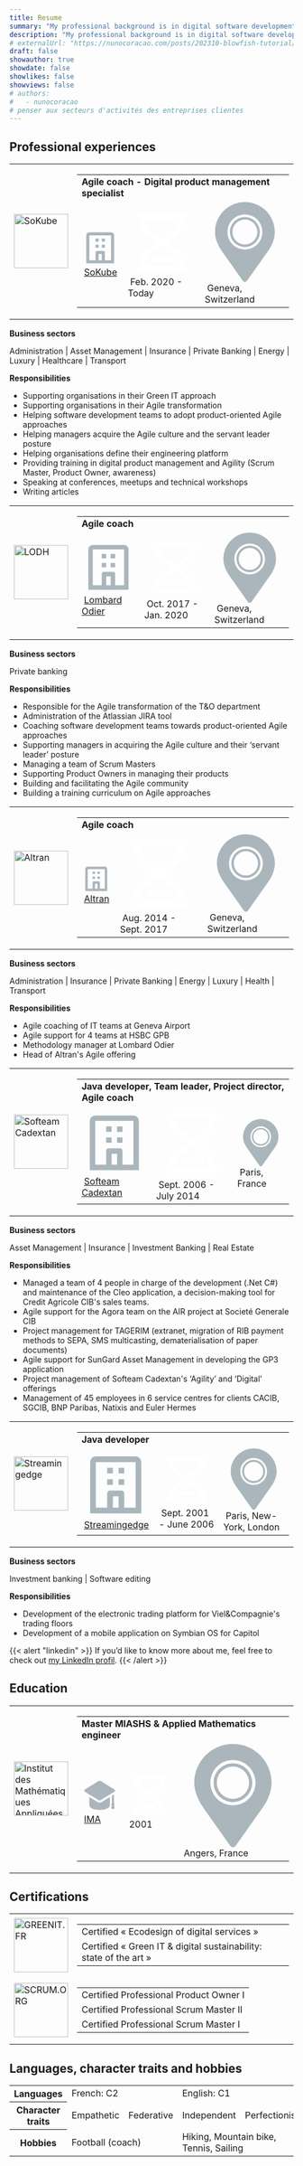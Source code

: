 ```yaml
---
title: Resume
summary: "My professional background is in digital software development, Agile coaching and sustainable development consulting."
description: "My professional background is in digital software development, Agile coaching and sustainable development consulting."
# externalUrl: "https://nunocoracao.com/posts/202310-blowfish-tutorial/"
draft: false
showauthor: true
showdate: false
showlikes: false
showviews: false
# authors:
#   - nunocoracao
# penser aux secteurs d'activités des entreprises clientes
---
```


## Professional experiences
<table class="resume">
    <tr>
        <td style="vertical-align: middle !important;"><img alt="SoKube" src="https://www.sustainablemind.tech/experiences/img/sokube-logo-96x96.jpg" style="width: 96px;"></td>
        <td style="vertical-align: middle !important;">
            <table>
                <tr>
                    <td style="font-weight:700" colspan="3">Agile coach - Digital product management specialist</td>  
                </tr>
                <tr>
                    <td>
                        <span class="relative inline-block align-text-bottom icon"><svg viewBox="0 0 24 24" id="company-small-24px" fill="#abb6bc"><g id="SVGRepo_bgCarrier" stroke-width="0" /><g id="SVGRepo_tracerCarrier" stroke-linecap="round" stroke-linejoin="round" /><g id="SVGRepo_iconCarrier"><path id="company-small-24px-2" data-name="company-small-24px" d="M16 4H2A2.006 2.006.0 000 6V24H18V6A2.006 2.006.0 0016 4zM8 22V18h2v4zm8 0H12V17a.945.945.0 00-1-1H7a.945.945.0 00-1 1v5H2V6H16zM8 10H6V8H8zm4 0H10V8h2zM8 14H6V12H8zm4 0H10V12h2z" transform="translate(3 -2)" /><rect id="Retângulo_222" data-name="Retângulo 222" width="24" height="24" fill="none" opacity="0" /></g></svg>
                        </span>
                        &nbsp;<a target="_blank" href="https://www.sokube.io/">SoKube</a>
                    </td>
                    <td>
                        <span class="relative inline-block align-text-bottom icon"><svg viewBox="0 0 24 24" fill="none"><g id="SVGRepo_bgCarrier" stroke-width="0" /><g id="SVGRepo_tracerCarrier" stroke-linecap="round" stroke-linejoin="round" /><g id="SVGRepo_iconCarrier"><path d="M15 18H9M20 3H19m0 0H5M19 3c0 2.51022-1.2123 4.86592-3.2549 6.32495L12 12M5 3H4M5 3C5 5.51022 6.21228 7.86592 8.25493 9.32495L12 12m8 9H19m0 0H5m14 0c0-2.5102-1.2123-4.8659-3.2549-6.325L12 12M5 21H4m1 0c0-2.5102 1.21228-4.8659 3.25493-6.325L12 12" stroke="#fff" stroke-width="2" stroke-linecap="round" stroke-linejoin="round" /></g></svg>
                        </span>
                        &nbsp;Feb. 2020 - Today
                    </td>
                    <td>
                        <span class="relative inline-block align-text-bottom icon"><svg version="1.0" id="Layer_1" xmlns:xlink="http://www.w3.org/1999/xlink" viewBox="0 0 64 64" enable-background="new 0 0 64 64" fill="#abb6bc"><g id="SVGRepo_bgCarrier" stroke-width="0" /><g id="SVGRepo_tracerCarrier" stroke-linecap="round" stroke-linejoin="round" /><g id="SVGRepo_iconCarrier"><g><path fill="#abb6bc" d="M32 0C18.745.0 8 10.745 8 24c0 5.678 2.502 10.671 5.271 15l17.097 24.156C30.743 63.686 31.352 64 32 64s1.257-.314 1.632-.844L50.729 39C53.375 35.438 56 29.678 56 24 56 10.745 45.255.0 32 0zm0 38c-7.732.0-14-6.268-14-14s6.268-14 14-14 14 6.268 14 14-6.268 14-14 14z" /><path fill="#abb6bc" d="M32 12c-6.627.0-12 5.373-12 12s5.373 12 12 12 12-5.373 12-12-5.373-12-12-12zm0 22c-5.523.0-10-4.478-10-10s4.477-10 10-10 10 4.478 10 10-4.477 10-10 10z" /></g></g></svg>
                        </span>
                        &nbsp;Geneva, Switzerland
                    </td>
                </tr>
            </table>
        </td>
    </tr>
</table>

**Business sectors**

Administration | Asset Management | Insurance | Private Banking | Energy | Luxury | Healthcare | Transport

**Responsibilities**
- Supporting organisations in their Green IT approach
- Supporting organisations in their Agile transformation
- Helping software development teams to adopt product-oriented Agile approaches
- Helping managers acquire the Agile culture and the servant leader posture
- Helping organisations define their engineering platform
- Providing training in digital product management and Agility (Scrum Master, Product Owner, awareness)
- Speaking at conferences, meetups and technical workshops
- Writing articles

<table class="resume">
    <tr>
        <td style="vertical-align: middle !important;"><img alt="LODH" src="https://www.sustainablemind.tech/experiences/img/lombardodier-logo-96x96.jpg" style="width: 96px;"></td>
        <td style="vertical-align: middle !important;">
            <table>
                <tr>
                    <td style="font-weight:700" colspan="3">Agile coach</td>  
                </tr>
                <tr>
                    <td>
                        <span class="relative inline-block align-text-bottom icon"><svg viewBox="0 0 24 24" id="company-small-24px" fill="#abb6bc"><g id="SVGRepo_bgCarrier" stroke-width="0" /><g id="SVGRepo_tracerCarrier" stroke-linecap="round" stroke-linejoin="round" /><g id="SVGRepo_iconCarrier"><path id="company-small-24px-2" data-name="company-small-24px" d="M16 4H2A2.006 2.006.0 000 6V24H18V6A2.006 2.006.0 0016 4zM8 22V18h2v4zm8 0H12V17a.945.945.0 00-1-1H7a.945.945.0 00-1 1v5H2V6H16zM8 10H6V8H8zm4 0H10V8h2zM8 14H6V12H8zm4 0H10V12h2z" transform="translate(3 -2)" /><rect id="Retângulo_222" data-name="Retângulo 222" width="24" height="24" fill="none" opacity="0" /></g></svg>
                        </span>
                        &nbsp;<a target="_blank" href="https://www.lombardodier.com/">Lombard Odier</a>
                    </td>
                    <td>
                        <span class="relative inline-block align-text-bottom icon"><svg viewBox="0 0 24 24" fill="none"><g id="SVGRepo_bgCarrier" stroke-width="0" /><g id="SVGRepo_tracerCarrier" stroke-linecap="round" stroke-linejoin="round" /><g id="SVGRepo_iconCarrier"><path d="M15 18H9M20 3H19m0 0H5M19 3c0 2.51022-1.2123 4.86592-3.2549 6.32495L12 12M5 3H4M5 3C5 5.51022 6.21228 7.86592 8.25493 9.32495L12 12m8 9H19m0 0H5m14 0c0-2.5102-1.2123-4.8659-3.2549-6.325L12 12M5 21H4m1 0c0-2.5102 1.21228-4.8659 3.25493-6.325L12 12" stroke="#fff" stroke-width="2" stroke-linecap="round" stroke-linejoin="round" /></g></svg>
                        </span>
                        &nbsp;Oct. 2017 - Jan. 2020
                    </td>
                    <td>
                        <span class="relative inline-block align-text-bottom icon"><svg version="1.0" id="Layer_1" xmlns:xlink="http://www.w3.org/1999/xlink" viewBox="0 0 64 64" enable-background="new 0 0 64 64" fill="#abb6bc"><g id="SVGRepo_bgCarrier" stroke-width="0" /><g id="SVGRepo_tracerCarrier" stroke-linecap="round" stroke-linejoin="round" /><g id="SVGRepo_iconCarrier"><g><path fill="#abb6bc" d="M32 0C18.745.0 8 10.745 8 24c0 5.678 2.502 10.671 5.271 15l17.097 24.156C30.743 63.686 31.352 64 32 64s1.257-.314 1.632-.844L50.729 39C53.375 35.438 56 29.678 56 24 56 10.745 45.255.0 32 0zm0 38c-7.732.0-14-6.268-14-14s6.268-14 14-14 14 6.268 14 14-6.268 14-14 14z" /><path fill="#abb6bc" d="M32 12c-6.627.0-12 5.373-12 12s5.373 12 12 12 12-5.373 12-12-5.373-12-12-12zm0 22c-5.523.0-10-4.478-10-10s4.477-10 10-10 10 4.478 10 10-4.477 10-10 10z" /></g></g></svg>
                        </span>
                        &nbsp;Geneva, Switzerland
                    </td>
                </tr>
            </table>
        </td>
    </tr>
</table>

**Business sectors**

Private banking

**Responsibilities**
- Responsible for the Agile transformation of the T&O department
- Administration of the Atlassian JIRA tool
- Coaching software development teams towards product-oriented Agile approaches
- Supporting managers in acquiring the Agile culture and their ‘servant leader’ posture
- Managing a team of Scrum Masters
- Supporting Product Owners in managing their products
- Building and facilitating the Agile community
- Building a training curriculum on Agile approaches

<table class="resume">
    <tr>
        <td style="vertical-align: middle !important;"><img alt="Altran" src="https://www.sustainablemind.tech/experiences/img/altran-logo-96x96.jpg" style="width: 96px;"></td>
        <td style="vertical-align: middle !important;">
            <table>
                <tr>
                    <td style="font-weight:700" colspan="3">Agile coach</td>  
                </tr>
                <tr>
                    <td>
                        <span class="relative inline-block align-text-bottom icon"><svg viewBox="0 0 24 24" id="company-small-24px" fill="#abb6bc"><g id="SVGRepo_bgCarrier" stroke-width="0" /><g id="SVGRepo_tracerCarrier" stroke-linecap="round" stroke-linejoin="round" /><g id="SVGRepo_iconCarrier"><path id="company-small-24px-2" data-name="company-small-24px" d="M16 4H2A2.006 2.006.0 000 6V24H18V6A2.006 2.006.0 0016 4zM8 22V18h2v4zm8 0H12V17a.945.945.0 00-1-1H7a.945.945.0 00-1 1v5H2V6H16zM8 10H6V8H8zm4 0H10V8h2zM8 14H6V12H8zm4 0H10V12h2z" transform="translate(3 -2)" /><rect id="Retângulo_222" data-name="Retângulo 222" width="24" height="24" fill="none" opacity="0" /></g></svg>
                        </span>
                        &nbsp;<a target="_blank" href="https://www.capgemini.com/">Altran</a>
                    </td>
                    <td>
                        <span class="relative inline-block align-text-bottom icon"><svg viewBox="0 0 24 24" fill="none"><g id="SVGRepo_bgCarrier" stroke-width="0" /><g id="SVGRepo_tracerCarrier" stroke-linecap="round" stroke-linejoin="round" /><g id="SVGRepo_iconCarrier"><path d="M15 18H9M20 3H19m0 0H5M19 3c0 2.51022-1.2123 4.86592-3.2549 6.32495L12 12M5 3H4M5 3C5 5.51022 6.21228 7.86592 8.25493 9.32495L12 12m8 9H19m0 0H5m14 0c0-2.5102-1.2123-4.8659-3.2549-6.325L12 12M5 21H4m1 0c0-2.5102 1.21228-4.8659 3.25493-6.325L12 12" stroke="#fff" stroke-width="2" stroke-linecap="round" stroke-linejoin="round" /></g></svg>
                        </span>
                        &nbsp;Aug. 2014 - Sept. 2017
                    </td>
                    <td>
                        <span class="relative inline-block align-text-bottom icon"><svg version="1.0" id="Layer_1" xmlns:xlink="http://www.w3.org/1999/xlink" viewBox="0 0 64 64" enable-background="new 0 0 64 64" fill="#abb6bc"><g id="SVGRepo_bgCarrier" stroke-width="0" /><g id="SVGRepo_tracerCarrier" stroke-linecap="round" stroke-linejoin="round" /><g id="SVGRepo_iconCarrier"><g><path fill="#abb6bc" d="M32 0C18.745.0 8 10.745 8 24c0 5.678 2.502 10.671 5.271 15l17.097 24.156C30.743 63.686 31.352 64 32 64s1.257-.314 1.632-.844L50.729 39C53.375 35.438 56 29.678 56 24 56 10.745 45.255.0 32 0zm0 38c-7.732.0-14-6.268-14-14s6.268-14 14-14 14 6.268 14 14-6.268 14-14 14z" /><path fill="#abb6bc" d="M32 12c-6.627.0-12 5.373-12 12s5.373 12 12 12 12-5.373 12-12-5.373-12-12-12zm0 22c-5.523.0-10-4.478-10-10s4.477-10 10-10 10 4.478 10 10-4.477 10-10 10z" /></g></g></svg>
                        </span>
                        &nbsp;Geneva, Switzerland
                    </td>
                </tr>
            </table>
        </td>
    </tr>
</table>

**Business sectors**

Administration | Insurance | Private Banking | Energy | Luxury | Health | Transport

**Responsibilities**
- Agile coaching of IT teams at Geneva Airport
- Agile support for 4 teams at HSBC GPB
- Methodology manager at Lombard Odier
- Head of Altran's Agile offering

<table class="resume">
    <tr>
        <td style="vertical-align: middle !important;"><img alt="Softeam Cadextan" src="https://www.sustainablemind.tech/experiences/img/softeam-logo-96x96.png" style="width: 96px;"></td>
        <td style="vertical-align: middle !important;">
            <table>
                <tr>
                    <td style="font-weight:700" colspan="3">Java developer, Team leader, Project director, Agile coach</td>  
                </tr>
                <tr>
                    <td>
                        <span class="relative inline-block align-text-bottom icon"><svg viewBox="0 0 24 24" id="company-small-24px" fill="#abb6bc"><g id="SVGRepo_bgCarrier" stroke-width="0" /><g id="SVGRepo_tracerCarrier" stroke-linecap="round" stroke-linejoin="round" /><g id="SVGRepo_iconCarrier"><path id="company-small-24px-2" data-name="company-small-24px" d="M16 4H2A2.006 2.006.0 000 6V24H18V6A2.006 2.006.0 0016 4zM8 22V18h2v4zm8 0H12V17a.945.945.0 00-1-1H7a.945.945.0 00-1 1v5H2V6H16zM8 10H6V8H8zm4 0H10V8h2zM8 14H6V12H8zm4 0H10V12h2z" transform="translate(3 -2)" /><rect id="Retângulo_222" data-name="Retângulo 222" width="24" height="24" fill="none" opacity="0" /></g></svg>
                        </span>
                        &nbsp;<a target="_blank" href="https://www.softeam.com/">Softeam Cadextan</a>
                    </td>
                    <td>
                        <span class="relative inline-block align-text-bottom icon"><svg viewBox="0 0 24 24" fill="none"><g id="SVGRepo_bgCarrier" stroke-width="0" /><g id="SVGRepo_tracerCarrier" stroke-linecap="round" stroke-linejoin="round" /><g id="SVGRepo_iconCarrier"><path d="M15 18H9M20 3H19m0 0H5M19 3c0 2.51022-1.2123 4.86592-3.2549 6.32495L12 12M5 3H4M5 3C5 5.51022 6.21228 7.86592 8.25493 9.32495L12 12m8 9H19m0 0H5m14 0c0-2.5102-1.2123-4.8659-3.2549-6.325L12 12M5 21H4m1 0c0-2.5102 1.21228-4.8659 3.25493-6.325L12 12" stroke="#fff" stroke-width="2" stroke-linecap="round" stroke-linejoin="round" /></g></svg>
                        </span>
                        &nbsp;Sept. 2006 - July 2014
                    </td>
                    <td>
                        <span class="relative inline-block align-text-bottom icon"><svg version="1.0" id="Layer_1" xmlns:xlink="http://www.w3.org/1999/xlink" viewBox="0 0 64 64" enable-background="new 0 0 64 64" fill="#abb6bc"><g id="SVGRepo_bgCarrier" stroke-width="0" /><g id="SVGRepo_tracerCarrier" stroke-linecap="round" stroke-linejoin="round" /><g id="SVGRepo_iconCarrier"><g><path fill="#abb6bc" d="M32 0C18.745.0 8 10.745 8 24c0 5.678 2.502 10.671 5.271 15l17.097 24.156C30.743 63.686 31.352 64 32 64s1.257-.314 1.632-.844L50.729 39C53.375 35.438 56 29.678 56 24 56 10.745 45.255.0 32 0zm0 38c-7.732.0-14-6.268-14-14s6.268-14 14-14 14 6.268 14 14-6.268 14-14 14z" /><path fill="#abb6bc" d="M32 12c-6.627.0-12 5.373-12 12s5.373 12 12 12 12-5.373 12-12-5.373-12-12-12zm0 22c-5.523.0-10-4.478-10-10s4.477-10 10-10 10 4.478 10 10-4.477 10-10 10z" /></g></g></svg>
                        </span>
                        &nbsp;Paris, France
                    </td>
                </tr>
            </table>
        </td>
    </tr>
</table>

**Business sectors**

Asset Management | Insurance | Investment Banking | Real Estate

**Responsibilities**
- Managed a team of 4 people in charge of the development (.Net C#) and maintenance of the Cleo application, a decision-making tool for Credit Agricole CIB's sales teams.
- Agile support for the Agora team on the AIR project at Societé Generale CIB
- Project management for TAGERIM (extranet, migration of RIB payment methods to SEPA, SMS multicasting, dematerialisation of paper documents)
- Agile support for SunGard Asset Management in developing the GP3 application
- Project management of Softeam Cadextan's ‘Agility’ and ‘Digital’ offerings
- Management of 45 employees in 6 service centres for clients CACIB, SGCIB, BNP Paribas, Natixis and Euler Hermes

<table class="resume">
    <tr>
        <td style="vertical-align: middle !important;"><img alt="Streamingedge" src="https://www.sustainablemind.tech/experiences/img/streamingedge-logo-96x96.png" style="width: 96px;"></td>
        <td style="vertical-align: middle !important;">
            <table>
                <tr>
                    <td style="font-weight:700" colspan="5">Java developer</td>  
                </tr>
                <tr>
                    <td>
                        <span class="relative inline-block align-text-bottom icon"><svg viewBox="0 0 24 24" id="company-small-24px" fill="#abb6bc"><g id="SVGRepo_bgCarrier" stroke-width="0" /><g id="SVGRepo_tracerCarrier" stroke-linecap="round" stroke-linejoin="round" /><g id="SVGRepo_iconCarrier"><path id="company-small-24px-2" data-name="company-small-24px" d="M16 4H2A2.006 2.006.0 000 6V24H18V6A2.006 2.006.0 0016 4zM8 22V18h2v4zm8 0H12V17a.945.945.0 00-1-1H7a.945.945.0 00-1 1v5H2V6H16zM8 10H6V8H8zm4 0H10V8h2zM8 14H6V12H8zm4 0H10V12h2z" transform="translate(3 -2)" /><rect id="Retângulo_222" data-name="Retângulo 222" width="24" height="24" fill="none" opacity="0" /></g></svg>
                        </span>
                        &nbsp;<a target="_blank" href="https://www.streamingedge.com/">Streamingedge</a>
                    </td>
                    <td>
                        <span class="relative inline-block align-text-bottom icon"><svg viewBox="0 0 24 24" fill="none"><g id="SVGRepo_bgCarrier" stroke-width="0" /><g id="SVGRepo_tracerCarrier" stroke-linecap="round" stroke-linejoin="round" /><g id="SVGRepo_iconCarrier"><path d="M15 18H9M20 3H19m0 0H5M19 3c0 2.51022-1.2123 4.86592-3.2549 6.32495L12 12M5 3H4M5 3C5 5.51022 6.21228 7.86592 8.25493 9.32495L12 12m8 9H19m0 0H5m14 0c0-2.5102-1.2123-4.8659-3.2549-6.325L12 12M5 21H4m1 0c0-2.5102 1.21228-4.8659 3.25493-6.325L12 12" stroke="#fff" stroke-width="2" stroke-linecap="round" stroke-linejoin="round" /></g></svg>
                        </span>
                        &nbsp;Sept. 2001 - June 2006
                    </td>
                    <td>
                        <span class="relative inline-block align-text-bottom icon"><svg version="1.0" id="Layer_1" xmlns:xlink="http://www.w3.org/1999/xlink" viewBox="0 0 64 64" enable-background="new 0 0 64 64" fill="#abb6bc"><g id="SVGRepo_bgCarrier" stroke-width="0" /><g id="SVGRepo_tracerCarrier" stroke-linecap="round" stroke-linejoin="round" /><g id="SVGRepo_iconCarrier"><g><path fill="#abb6bc" d="M32 0C18.745.0 8 10.745 8 24c0 5.678 2.502 10.671 5.271 15l17.097 24.156C30.743 63.686 31.352 64 32 64s1.257-.314 1.632-.844L50.729 39C53.375 35.438 56 29.678 56 24 56 10.745 45.255.0 32 0zm0 38c-7.732.0-14-6.268-14-14s6.268-14 14-14 14 6.268 14 14-6.268 14-14 14z" /><path fill="#abb6bc" d="M32 12c-6.627.0-12 5.373-12 12s5.373 12 12 12 12-5.373 12-12-5.373-12-12-12zm0 22c-5.523.0-10-4.478-10-10s4.477-10 10-10 10 4.478 10 10-4.477 10-10 10z" /></g></g></svg>
                        </span>
                        &nbsp;Paris, New-York, London
                    </td>   
                </tr>
            </table>
        </td>
    </tr>
</table>

**Business sectors**

Investment banking | Software editing

**Responsibilities**

- Development of the electronic trading platform for Viel&Compagnie's trading floors
- Development of a mobile application on Symbian OS for Capitol

{{< alert "linkedin" >}}
If you’d like to know more about me, feel free to check out [my LinkedIn profil](https://www.linkedin.com/in/loiseauvincent).
{{< /alert >}}

## Education

<table class="resume">
    <tr>
        <td style="vertical-align: middle !important;"><img alt="Institut des Mathématiques Appliquées" src="https://www.sustainablemind.tech/experiences/img/ima-logo-96x96.jpg" style="width: 96px;"></td>
        <td style="vertical-align: middle !important;">
            <table>
                <tr>
                    <td style="font-weight:700" colspan="3">Master MIASHS & Applied Mathematics engineer</td>  
                </tr>
                <tr>
                    <td>
                        <span class="relative inline-block align-text-bottom icon"><svg fill="#abb6bc" viewBox="0 0 14 14" role="img" focusable="false" aria-hidden="true"><g id="SVGRepo_bgCarrier" stroke-width="0" /><g id="SVGRepo_tracerCarrier" stroke-linecap="round" stroke-linejoin="round" /><g id="SVGRepo_iconCarrier"><path d="m12.499079 12.25525c.0968.0.188377-.0436.249339-.11884.06096-.0752.08473-.17385.06473-.26853l-.202146-.95662c.115125-.11137.187491-.26686.187491-.43975.0-.182-.08106-.34343-.206876-.45558V6.69391l-.810333.50146v2.82056c-.125815.11215-.2069.27358-.2069.45558.0.17291.07239.32841.187515.43975l-.20217.95662c-.02.0947.0038.19335.06473.26853.06096.0752.152539.11884.249339.11884h.625281zM12.773741 4.75539 7.5021019 1.49209c-.1543868-.0951-.3284291-.14284-.5024714-.14284s-.3482077.0477-.5016586.14284l-5.271713 3.2633C1.0854931 4.84249.99999905 4.99633.99999905 5.1619c0 .1656.085494.31949.22625985.40673l5.2716883 3.26333c.153451.0952.3276163.14284.5016586.14284s.3481092-.0477.5024714-.14284L12.773741 5.56863c.140766-.0872.22626-.24113.22626-.40673.0-.16557-.08549-.31946-.22626-.40651zM6.9996059 9.78508c-.3283798.0-.6488777-.0912-.928242-.26411L2.9963622 7.61729v3.27796c0 .97016 1.7931578 1.7555 4.0032436 1.7555 2.2108742.0 4.0038842-.78536 4.0038842-1.7555V7.61729L7.9286114 9.52097C7.6492472 9.69388 7.3279857 9.78508 6.9996059 9.78508z" /></g></svg>
				        </span>
                        &nbsp;<a target="_blank" href="https://ima.uco.fr">IMA</a>
                    </td>
                    <td>
                        <span class="relative inline-block align-text-bottom icon"><svg viewBox="0 0 24 24" fill="none"><g id="SVGRepo_bgCarrier" stroke-width="0" /><g id="SVGRepo_tracerCarrier" stroke-linecap="round" stroke-linejoin="round" /><g id="SVGRepo_iconCarrier"><path d="M15 18H9M20 3H19m0 0H5M19 3c0 2.51022-1.2123 4.86592-3.2549 6.32495L12 12M5 3H4M5 3C5 5.51022 6.21228 7.86592 8.25493 9.32495L12 12m8 9H19m0 0H5m14 0c0-2.5102-1.2123-4.8659-3.2549-6.325L12 12M5 21H4m1 0c0-2.5102 1.21228-4.8659 3.25493-6.325L12 12" stroke="#fff" stroke-width="2" stroke-linecap="round" stroke-linejoin="round" /></g></svg>
				        </span>
				        &nbsp;2001
                    </td>
                    <td>
                        <span class="relative inline-block align-text-bottom icon"><svg version="1.0" id="Layer_1" xmlns:xlink="http://www.w3.org/1999/xlink" viewBox="0 0 64 64" enable-background="new 0 0 64 64" fill="#abb6bc"><g id="SVGRepo_bgCarrier" stroke-width="0" /><g id="SVGRepo_tracerCarrier" stroke-linecap="round" stroke-linejoin="round" /><g id="SVGRepo_iconCarrier"><g><path fill="#abb6bc" d="M32 0C18.745.0 8 10.745 8 24c0 5.678 2.502 10.671 5.271 15l17.097 24.156C30.743 63.686 31.352 64 32 64s1.257-.314 1.632-.844L50.729 39C53.375 35.438 56 29.678 56 24 56 10.745 45.255.0 32 0zm0 38c-7.732.0-14-6.268-14-14s6.268-14 14-14 14 6.268 14 14-6.268 14-14 14z" /><path fill="#abb6bc" d="M32 12c-6.627.0-12 5.373-12 12s5.373 12 12 12 12-5.373 12-12-5.373-12-12-12zm0 22c-5.523.0-10-4.478-10-10s4.477-10 10-10 10 4.478 10 10-4.477 10-10 10z" /></g></g></svg>
				        </span>
				        &nbsp;Angers, France
                    </td>
                </tr>
            </table>
        </td>
    </tr>
</table>



## Certifications

<table class="resume">
    <tr>
        <td style="vertical-align: middle !important;"><img alt="GREENIT.FR" src="https://www.sustainablemind.tech/experiences/img/greenitfr-logo-96x96.jpg" style="width: 96px;"></td>
        <td style="vertical-align: middle !important;">
            <table>
                <tr>
                    <td>Certified « Ecodesign of digital services »</td>  
                </tr>
                <tr>
                    <td>Certified « Green IT & digital sustainability: state of the art »</td>
                </tr>
            </table>
        </td>
    </tr>
    <tr>
        <td style="vertical-align: middle !important;"><img alt="SCRUM.ORG" src="https://www.sustainablemind.tech/experiences/img/scrumorg-logo-96x96.png" style="width: 96px;"></td>
        <td style="vertical-align: middle !important;">
            <table>
                <tr>
                    <td>Certified Professional Product Owner I</td>  
                </tr>
                <tr>
                    <td>Certified Professional Scrum Master II</td>
                </tr>
                <tr>
                    <td>Certified Professional Scrum Master I</td>
                </tr>
            </table>
        </td>
    </tr>
</table>

## Languages, character traits and hobbies

<table>
    <tbody>
        <tr>
            <th>Languages</th>
            <td colspan="2">French: C2</td>
            <td colspan="2">English: C1</td>
            <td></td>
        </tr>
        <tr>
            <th>Character traits</th>
            <td>Empathetic</td>
            <td>Federative</td>
            <td>Independent</td>
            <td>Perfectionist</td>
        </tr>
        <tr>
            <th>Hobbies</th>
            <td colspan="2">Football (coach)</td>
            <td colspan="2">Hiking, Mountain bike, Tennis, Sailing</td>
        </tr>
    </tbody>
</table>